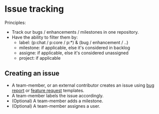 # Issue tracking

Principles:

- Track our bugs / enhancements / milestones in one repository.
- Have the ability to filter them by:
  - label: (p:chat / p:core / p:\*) & (bug / enhancement / ..)
  - milestone: if applicable, else it's considered in backlog
  - assigne: if applicable, else it's considered unassigned
  - project: if applicable

## Creating an issue

- A team-member, or an external contributor creates an issue using [bug report](./.github/ISSUE_TEMPLATE/bug_report.md) or [feature request](./.github/ISSUE_TEMPLATE/feature-request.md) templates.
- A team-member labels the issue accordingly.
- (Optional) A team-member adds a milestone.
- (Optional) A team-member assignes a user.
